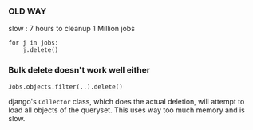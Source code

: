 ### OLD WAY

slow : 7 hours to cleanup 1 Million jobs

```
for j in jobs:
    j.delete()
```

### Bulk delete doesn't work well either

`Jobs.objects.filter(..).delete()`

django's `Collector` class, which does the actual deletion, will attempt to load all objects of the queryset. This uses way too much memory and is slow.
